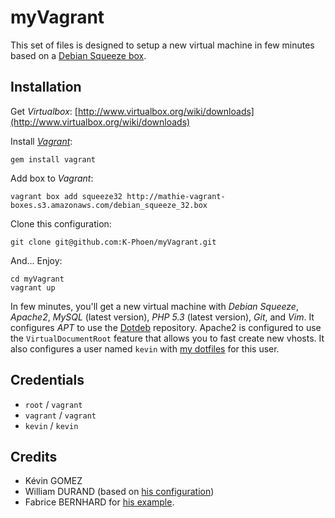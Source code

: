 myVagrant
=========

This set of files is designed to setup a new virtual machine in few minutes based on a
[Debian Squeeze box](http://mathie-vagrant-boxes.s3.amazonaws.com/debian_squeeze_32.box).

## Installation

Get *Virtualbox*: [http://www.virtualbox.org/wiki/downloads](http://www.virtualbox.org/wiki/downloads)

Install [*Vagrant*](http://vagrantup.com/):

    gem install vagrant

Add box to *Vagrant*:

    vagrant box add squeeze32 http://mathie-vagrant-boxes.s3.amazonaws.com/debian_squeeze_32.box

Clone this configuration:

    git clone git@github.com:K-Phoen/myVagrant.git

And... Enjoy:

    cd myVagrant
    vagrant up

In few minutes, you'll get a new virtual machine with *Debian Squeeze*, *Apache2*, *MySQL* (latest version),
*PHP 5.3* (latest version), *Git*, and *Vim*.
It configures *APT* to use the [Dotdeb](http://www.dotdeb.org/) repository.
Apache2 is configured to use the `VirtualDocumentRoot` feature that allows you to fast create new vhosts.
It also configures a user named `kevin` with [my dotfiles](https://github.com/K-Phoen/Config) for this user.

## Credentials

* `root` / `vagrant`
* `vagrant` / `vagrant`
* `kevin` / `kevin`

## Credits

* Kévin GOMEZ
* William DURAND (based on [his configuration](https://github.com/willdurand/myVagrant))
* Fabrice BERNHARD for [his example](https://github.com/fabriceb/sfLive2011vm).
